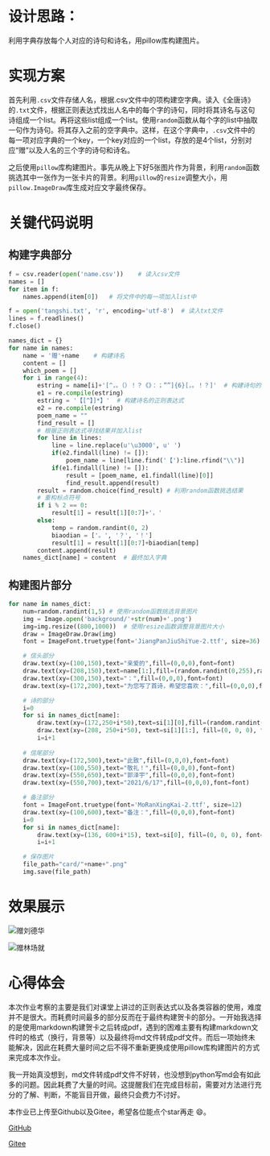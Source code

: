# 设计思路：

利用字典存放每个人对应的诗句和诗名，用pillow库构建图片。

# 实现方案

首先利用`.csv`文件存储人名，根据.csv文件中的项构建空字典。读入《全唐诗》的`.txt`文件，根据正则表达式找出人名中的每个字的诗句，同时将其诗名与这句诗组成一个list。再将这些list组成一个list。使用`random`函数从每个字的list中抽取一句作为诗句。将其存入之前的空字典中。这样，在这个字典中，`.csv`文件中的每一项对应字典的一个key，一个key对应的一个list，存放的是4个list，分别对应“赠”以及人名的三个字的诗句和诗名。

之后使用`pillow`库构建图片。事先从晚上下好5张图片作为背景，利用`random`函数挑选其中一张作为一张卡片的背景。利用`pillow`的`resize`调整大小，用`pillow.ImageDraw`库生成对应文字最终保存。

# 关键代码说明

## 构建字典部分

```python
f = csv.reader(open('name.csv'))    # 读入csv文件
names = []
for item in f:
    names.append(item[0])   # 将文件中的每一项加入list中

f = open('tangshi.txt', 'r', encoding='utf-8')  # 读入txt文件
lines = f.readlines()
f.close()

names_dict = {}
for name in names:
    name = '赠'+name    # 构建诗名
    content = []
    which_poem = []
    for i in range(4):
        estring = name[i]+'[^，。（）！？《》：；””]{6}[，。！？]'  # 构建诗句的正则表达式
        e1 = re.compile(estring)
        estring = '【[^】]*】'  # 构建诗名的正则表达式
        e2 = re.compile(estring)
        poem_name = ""
        find_result = []
        # 根据正则表达式寻找结果并加入list
        for line in lines:
            line = line.replace(u'\u3000', u' ')
            if(e2.findall(line) != []):
                poem_name = line[line.find('【'):line.rfind("\\")]
            if(e1.findall(line) != []):
                result = [poem_name, e1.findall(line)[0]]
                find_result.append(result)
        result = random.choice(find_result) # 利用random函数挑选结果
        # 重构标点符号
        if i % 2 == 0:
            result[1] = result[1][0:7]+'，'
        else:
            temp = random.randint(0, 2)
            biaodian = ['。', '？', '！']
            result[1] = result[1][0:7]+biaodian[temp]
        content.append(result)
    names_dict[name] = content  # 最终加入字典
```

## 构建图片部分

```python
for name in names_dict:
    num=random.randint(1,5) # 使用random函数挑选背景图片
    img = Image.open('background/'+str(num)+'.png')
    img=img.resize((800,1000))  # 使用resize函数调整背景图片大小
    draw = ImageDraw.Draw(img)
    font = ImageFont.truetype(font='JiangPanJiuShiYue-2.ttf', size=36)

    # 信头部分
    draw.text(xy=(100,150),text="亲爱的",fill=(0,0,0),font=font)
    draw.text(xy=(208,150),text=name[1:],fill=(random.randint(0,255),random.randint(0,255),random.randint(0,255)),font=font)
    draw.text(xy=(300,150),text="：",fill=(0,0,0),font=font)
    draw.text(xy=(172,200),text="为您写了首诗，希望您喜欢：",fill=(0,0,0),font=font)

    # 诗的部分
    i=0
    for si in names_dict[name]:
        draw.text(xy=(172,250+i*50),text=si[1][0],fill=(random.randint(0,255),random.randint(0,255),random.randint(0,255)),font=font)
        draw.text(xy=(208, 250+i*50), text=si[1][1:], fill=(0, 0, 0), font=font)
        i=i+1
    
    # 信尾部分
    draw.text(xy=(172,500),text="此致",fill=(0,0,0),font=font)
    draw.text(xy=(100,550),text="敬礼！",fill=(0,0,0),font=font)
    draw.text(xy=(550,650),text="郭泽宇",fill=(0,0,0),font=font)
    draw.text(xy=(550,700),text="2021/6/17",fill=(0,0,0),font=font)

    # 备注部分
    font = ImageFont.truetype(font='MoRanXingKai-2.ttf', size=12)
    draw.text(xy=(100,600),text="备注：",fill=(0,0,0),font=font)
    i=0
    for si in names_dict[name]:
        draw.text(xy=(136, 600+i*15), text=si[0], fill=(0, 0, 0), font=font)
        i=i+1

    # 保存图片
    file_path="card/"+name+".png"
    img.save(file_path)
```

# 效果展示

![赠刘德华](https://img-blog.csdnimg.cn/2021061717013446.png?x-oss-process=image/watermark,type_ZmFuZ3poZW5naGVpdGk,shadow_10,text_aHR0cHM6Ly9ibG9nLmNzZG4ubmV0L3UwMTM3NDg4OTc=,size_16,color_FFFFFF,t_70#pic_center)


![赠林场就](https://img-blog.csdnimg.cn/20210617170150187.png?x-oss-process=image/watermark,type_ZmFuZ3poZW5naGVpdGk,shadow_10,text_aHR0cHM6Ly9ibG9nLmNzZG4ubmV0L3UwMTM3NDg4OTc=,size_16,color_FFFFFF,t_70#pic_center)


# 心得体会

本次作业考察的主要是我们对课堂上讲过的正则表达式以及各类容器的使用，难度并不是很大。而耗费时间最多的部分反而在于最终构建贺卡的部分。一开始我选择的是使用markdown构建贺卡之后转成pdf，遇到的困难主要有构建markdown文件时的格式（换行，背景等）以及最终将md文件转成pdf文件。而后一项始终未能解决，因此在耗费大量时间之后不得不重新更换成使用pillow库构建图片的方式来完成本次作业。

我一开始真没想到，md文件转成pdf文件不好转，也没想到python写md会有如此多的问题。因此耗费了大量的时间。这提醒我们在完成目标前，需要对方法进行充分的了解、判断，不能盲目开做，最终只会费力不讨好。

本作业已上传至Github以及Gitee，希望各位能点个star再走 :smile:。

[GitHub](https://github.com/GLORYFeonix/Python_Learning_Homework)

[Gitee](https://gitee.com/gzy8810/Python_Learning_Homework)